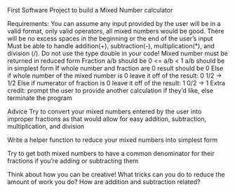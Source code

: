 First Software Project to build a Mixed Number calculator

Requirements:
You can assume any input provided by the user will be in a valid format, only valid operators, all mixed numbers would be good. There will be no excess spaces in the beginning or the end of the user’s input
Must be able to handle addition(+), subtraction(-), multiplication(*), and division (/). Do not use the type double in your code!
Mixed number must be returned in reduced form
Fraction a/b should be 
0 <= a/b < 1
a/b should be in simplest form
If whole number and fraction are 0 result should be 0
Else if whole number of the mixed number is 0 leave it off of the result: 0 1/2 -> 1/2
Else if numerator of fraction is 0 leave it off of the result: 1 0/2 -> 1
 Extra credit: prompt the user to provide another calculation if they’d like, else terminate the program 


Advice
Try to convert your mixed numbers entered by the user into improper fractions as that would allow for easy addition, subtraction, multiplication, and division

Write a helper function to reduce your mixed numbers into simplest form

Try to get both mixed numbers to have a common denominator for their fractions if you’re adding or subtracting them

Think about how you can be creative! What tricks can you do to reduce the amount of work you do? How are addition and subtraction related? 
